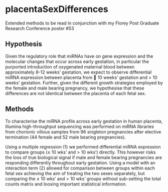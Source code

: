 # placentaSexDifferences
Extended methods to be read in conjunction with my Florey Post Graduate Research Conference poster #53

## Hypothesis

Given the regulatory role that miRNAs have on gene expression and the molecular changes that occur across early gestation, in particular the purported introduction of oxygenated maternal blood between approximately 8-12 weeks’ gestation, we expect to observe differential miRNA expression between placenta from  10 weeks’ gestation and > 10 weeks’ gestation. Further, given the different growth strategies employed by the female and male bearing pregnancy, we hypothesise that these differences are not identical between the placenta of each fetal sex.

## Methods

To characterise the miRNA profile across early gestation in human placenta, Illumina high-throughput sequencing was performed on miRNA libraries from chorionic villous samples from 96 singleton pregnancies after elective termination (44 female and 52 male bearing pregnancies).

Using a multiple regression (1) we performed differential miRNA expression to compare groups (≤ 10 wks’ and > 10 wks’) directly. This however risks the loss of true biological signal if male and female bearing pregnancies are responding differently throughout early gestation. Using a  model with an interaction term (2) allowed for comparison between groups within each fetal sex achieving the aim of treating the two sexes separately, but comparing the ≤ 10 wks’ and > 10 wks’ groups without sub-setting the total counts matrix and loosing important statistical information.
